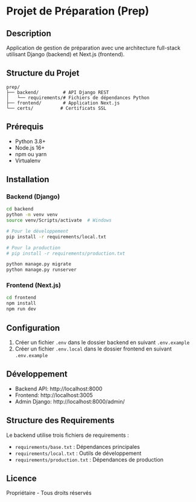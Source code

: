 # Projet de Préparation (Prep)

## Description
Application de gestion de préparation avec une architecture full-stack utilisant Django (backend) et Next.js (frontend).

## Structure du Projet
```
prep/
├── backend/         # API Django REST
│   └── requirements/# Fichiers de dépendances Python
├── frontend/        # Application Next.js
└── certs/          # Certificats SSL
```

## Prérequis
- Python 3.8+
- Node.js 16+
- npm ou yarn
- Virtualenv

## Installation

### Backend (Django)
```bash
cd backend
python -m venv venv
source venv/Scripts/activate  # Windows

# Pour le développement
pip install -r requirements/local.txt

# Pour la production
# pip install -r requirements/production.txt

python manage.py migrate
python manage.py runserver
```

### Frontend (Next.js)
```bash
cd frontend
npm install
npm run dev
```

## Configuration
1. Créer un fichier `.env` dans le dossier backend en suivant `.env.example`
2. Créer un fichier `.env.local` dans le dossier frontend en suivant `.env.example`

## Développement
- Backend API: http://localhost:8000
- Frontend: http://localhost:3005
- Admin Django: http://localhost:8000/admin/

## Structure des Requirements
Le backend utilise trois fichiers de requirements :
- `requirements/base.txt` : Dépendances principales
- `requirements/local.txt` : Outils de développement
- `requirements/production.txt` : Dépendances de production

## Licence
Propriétaire - Tous droits réservés
